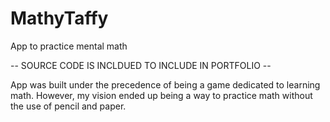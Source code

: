 # MathyTaffy
App to practice mental math

-- SOURCE CODE IS INCLDUED TO INCLUDE IN PORTFOLIO --

App was built under the precedence of being a game dedicated to learning math. However, my vision ended up being a way to practice math without the use of pencil and paper. 
